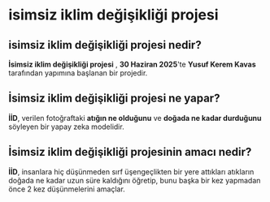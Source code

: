 # isimsiz iklim değişikliği projesi
## isimsiz iklim değişikliği projesi nedir?
**İsimsiz iklim değişikliği projesi** , **30 Haziran 2025**'te **Yusuf Kerem Kavas** tarafından yapımına başlanan bir projedir.
## İsimsiz iklim değişikliği projesi ne yapar?
**İİD**, verilen fotoğraftaki **atığın ne olduğunu** ve **doğada ne kadar durduğunu** söyleyen bir yapay zeka modelidir.
## İsimsiz iklim değişikliği projesinin amacı nedir?
**İİD**, insanlara hiç düşünmeden sırf üşengeçlikten bir yere attıkları atıkların doğada ne kadar uzun süre kaldığını öğretip, bunu başka bir kez yapmadan önce 2 kez düşünmelerini amaçlar.
